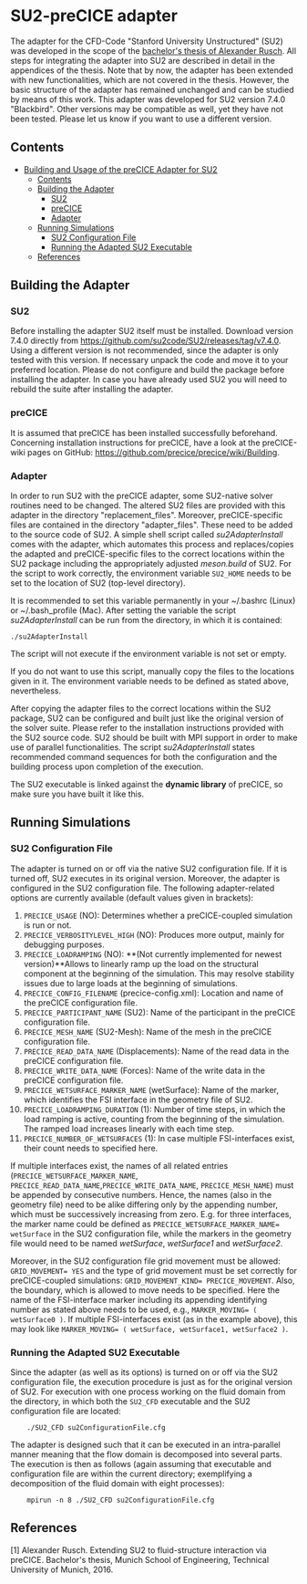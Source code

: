# SU2-preCICE adapter

The adapter for the CFD-Code "Stanford University Unstructured" (SU2) was developed in the scope of the [bachelor's thesis of Alexander Rusch](https://www5.in.tum.de/pub/Rusch2016_BA.pdf).
All steps for integrating the adapter into SU2 are described in detail in the appendices of the thesis. Note that by now, the adapter has been extended with new functionalities, which are not covered in the thesis. However, the basic structure of the adapter has remained unchanged and can be studied by means of this work.
This adapter was developed for SU2 version 7.4.0 "Blackbird". Other versions may be compatible as well, yet they have not been tested. Please let us know if you want to use a different version.

## Contents
<!-- toc orderedList:0 -->

- [Building and Usage of the preCICE Adapter for SU2](#building-and-usage-of-the-preCICE-adapter-for-su2)
    - [Contents](#contents)
    - [Building the Adapter](#building-the-adapter)
        - [SU2](#su2)
        - [preCICE](#precice)
        - [Adapter](#adapter)
    - [Running Simulations](#running-simulations)
        - [SU2 Configuration File](#su2-configuration-file)
        - [Running the Adapted SU2 Executable](#running-the-adapted-su2-executable)
    - [References](#references)

<!-- tocstop -->

## Building the Adapter

### SU2
Before installing the adapter SU2 itself must be installed. Download version 7.4.0 directly from https://github.com/su2code/SU2/releases/tag/v7.4.0. Using a different version is not recommended, since the adapter is only tested with this version. If necessary unpack the code and move it to your preferred location. Please do not configure and build the package before installing the adapter. In case you have already used SU2 you will need to rebuild the suite after installing the adapter.

### preCICE
It is assumed that preCICE has been installed successfully beforehand. Concerning installation instructions for preCICE, have a look at the preCICE-wiki pages on GitHub: https://github.com/precice/precice/wiki/Building.

### Adapter
In order to run SU2 with the preCICE adapter, some SU2-native solver routines need to be changed. The altered SU2 files are provided with this adapter in the directory "replacement_files". Moreover, preCICE-specific files are contained in the directory "adapter_files". These need to be added to the source code of SU2. A simple shell script called *su2AdapterInstall* comes with the adapter, which automates this process and replaces/copies the adapted and preCICE-specific files to the correct locations within the SU2 package including the appropriately adjusted *meson.build* of SU2. For the script to work correctly, the environment variable `SU2_HOME` needs to be set to the location of SU2 (top-level directory).

It is recommended to set this variable permanently in your ~/.bashrc (Linux) or ~/.bash_profile (Mac). After setting the variable the script *su2AdapterInstall* can be run from the directory, in which it is contained:

```
./su2AdapterInstall
```

The script will not execute if the environment variable is not set or empty.

If you do not want to use this script, manually copy the files to the locations given in it. The environment variable needs to be defined as stated above, nevertheless.

After copying the adapter files to the correct locations within the SU2 package, SU2 can be configured and built just like the original version of the solver suite. Please refer to the installation instructions provided with the SU2 source code. SU2 should be built with MPI support in order to make use of parallel functionalities. The script *su2AdapterInstall* states recommended command sequences for both the configuration and the building process upon completion of the execution.

The SU2 executable is linked against the **dynamic library** of preCICE, so make sure you have built it like this.

## Running Simulations

### SU2 Configuration File
The adapter is turned on or off via the native SU2 configuration file. If it is turned off, SU2 executes in its original version. Moreover, the adapter is configured in the SU2 configuration file. The following adapter-related options are currently available (default values given in brackets):

1. `PRECICE_USAGE` (NO): Determines whether a preCICE-coupled simulation is run or not.
2. `PRECICE_VERBOSITYLEVEL_HIGH` (NO): Produces more output, mainly for debugging purposes.
3. `PRECICE_LOADRAMPING` (NO): **(Not currently implemented for newest version)**Allows to linearly ramp up the load on the structural component at the beginning of the simulation. This may resolve stability issues due to large loads at the beginning of simulations.
4. `PRECICE_CONFIG_FILENAME` (precice-config.xml): Location and name of the preCICE configuration file.
5. `PRECICE_PARTICIPANT_NAME` (SU2): Name of the participant in the preCICE configuration file.
6. `PRECICE_MESH_NAME` (SU2-Mesh): Name of the mesh in the preCICE configuration file.
7. `PRECICE_READ_DATA_NAME` (Displacements): Name of the read data in the preCICE configuration file.
8. `PRECICE_WRITE_DATA_NAME` (Forces): Name of the write data in the preCICE configuration file.
9. `PRECICE_WETSURFACE_MARKER_NAME` (wetSurface): Name of the marker, which identifies the FSI interface in the geometry file of SU2.
10. `PRECICE_LOADRAMPING_DURATION` (1): Number of time steps, in which the load ramping is active, counting from the beginning of the simulation. The ramped load increases linearly with each time step.
11. `PRECICE_NUMBER_OF_WETSURFACES` (1): In case multiple FSI-interfaces exist, their count needs to specified here.

If multiple interfaces exist, the names of all related entries (`PRECICE_WETSURFACE_MARKER_NAME`, `PRECICE_READ_DATA_NAME`,`PRECICE_WRITE_DATA_NAME`, `PRECICE_MESH_NAME`) must be appended by consecutive numbers. Hence, the names (also in the geometry file) need to be alike differing only by the appending number, which must be successively increasing from zero. E.g. for three interfaces, the marker name could be defined as `PRECICE_WETSURFACE_MARKER_NAME= wetSurface` in the SU2 configuration file, while the markers in the geometry file would need to be named *wetSurface*, *wetSurface1* and *wetSurface2*.

Moreover, in the SU2 configuration file grid movement must be allowed: `GRID_MOVEMENT= YES` and the type of grid movement must be set correctly for preCICE-coupled simulations: `GRID_MOVEMENT_KIND= PRECICE_MOVEMENT`. Also, the boundary, which is allowed to move needs to be specified. Here the name of the FSI-interface marker including its appending identifying number as stated above needs to be used, e.g., `MARKER_MOVING= ( wetSurface0 )`. If multiple FSI-interfaces exist (as in the example above), this may look like `MARKER_MOVING= ( wetSurface, wetSurface1, wetSurface2 )`.

### Running the Adapted SU2 Executable
Since the adapter (as well as its options) is turned on or off via the SU2 configuration file, the execution procedure is just as for the original version of SU2. For execution with one process working on the fluid domain from the directory, in which both the `SU2_CFD` executable and the SU2 configuration file are located:

```
    ./SU2_CFD su2ConfigurationFile.cfg
```

The adapter is designed such that it can be executed in an intra-parallel manner meaning that the flow domain is decomposed into several parts. The execution is then as follows (again assuming that executable and configuration file are within the current directory; exemplifying a decomposition of the fluid domain with eight processes):

```
    mpirun -n 8 ./SU2_CFD su2ConfigurationFile.cfg
```

## References
[1] Alexander Rusch. Extending SU2 to fluid-structure interaction via preCICE. Bachelor's thesis, Munich School of Engineering, Technical University of Munich, 2016.
